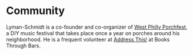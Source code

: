 <h1>Community</h1>

<p> Lyman-Schmidt is a co-founder and co-organizer of <a href="https://westphillyporchfest.com/">West Philly Porchfest</a>, a DIY music festival that takes place once a year on porches around his neighborhood. He is a frequent volunteer at <a href="http://booksthroughbars.org/programs/address-this/">Address This!</a> at Books Through Bars.
